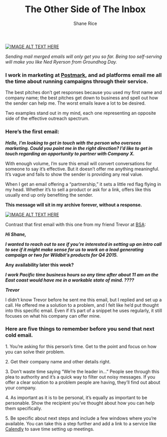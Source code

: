 ﻿---
layout: blog
title: The Other Side of The Inbox
description: Sending an email is simple. Everyone has the tools to spray and pray, blasting out “personalized” email to lists of people. Let’s be real, using a merge tag to add someone’s first name isn’t personalizing anything.
coverImage: /img/SalesDevelopmentReps.png
publishDate: Jul 15, 2016

author: Shane Rice
authorProfile:  
authorImage: /img/shane-rice.png
---


[![IMAGE ALT TEXT HERE](/img/groundHog.png)](http://www.youtube.com/watch?feature=player_embedded&v=xkW_ZkMtmlQ
)

_Sending mail merged emails will only get you so far. Being too self-serving will make you like Ned Ryerson from Groundhog Day._

### I work in marketing at [Postmark](https://postmarkapp.com/), and ad platforms email me all the time about running campaigns through their service.

The best pitches don’t get responses because you used my first name and company name; the best pitches get down to business and spell out how the sender can help me. The worst emails leave a lot to be desired.

Two examples stand out in my mind, each one representing an opposite side of the effective outreach spectrum.

### Here’s the first email:

**_Hello,_** **_I’m looking to get in touch with the person who oversees marketing. Could you point me in the right direction? I’d like to get in touch regarding an opportunity to partner with Company X._**

With enough volume, I’m sure this email will convert conversations for someone to say it’s effective. But it doesn’t offer me anything meaningful. It’s vague and fails to show the sender is providing any real value.

When I get an email offering a “partnership,” it sets a little red flag flying in my head. Whether it’s to sell a product or ask for a link, offers like this usually end up only benefiting the sender.

**This message will sit in my archive forever, without a response.**

[![IMAGE ALT TEXT HERE](/img/theOtherSideOfBlock.png)](http://www.youtube.com/watch?feature=player_embedded&v=xkW_ZkMtmlQ
)

Contrast that first email with this one from my friend Trevor at [BSA](https://www.buysellads.com/):

**_Hi Shane,_**

**_I wanted to reach out to see if you’re interested in setting up an intro call to see if it might make sense for us to work on a lead generating campaign or two for Wildbit’s products for Q4 2015._**

**Any availability later this week?**

**_I work Pacific time business hours so any time after about 11 am on the East coast would have me in a workable state of mind. ????_**

**_Trevor_**

I didn’t know Trevor before he sent me this email, but I replied and set up a call. He offered me a solution to a problem, and I felt like he’d put thought into this specific email. Even if it’s part of a snippet he uses regularly, it still focuses on what his company can offer mine.

### Here are five things to remember before you send that next cold email.

1\. You’re asking for this person’s time. Get to the point and focus on how you can solve their problem.

2\. Get their company name and other details right.

3\. Don’t waste time saying “We’re the leader in…” People see through this plea to authority and it’s a quick way to filter out noisy messages. If you offer a clear solution to a problem people are having, they’ll find out about your company.

4\. As important as it is to be personal, it’s equally as important to be personable. Show the recipient you’ve thought about how you can help them specifically.

5\. Be specific about next steps and include a few windows where you’re available. You can take this a step further and add a link to a service like [Calendly](https://calendly.com/) to save time setting up meetings.